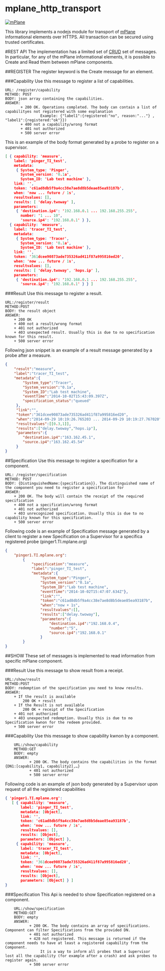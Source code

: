 mplane_http_transport
=====================

[![mPlane](http://www.ict-mplane.eu/sites/default/files//public/mplane_final_256x_0.png)](http://www.ict-mplane.eu/)

This library implements a nodejs module for transport of [mPlane](http://www.ict-mplane.eu/) informational elements over HTTPS.
All transaction can be secured using trusted certificates.

#REST API
The implementation has a limited set of  [CRUD](http://en.wikipedia.org/wiki/Create,_read,_update_and_delete) set of messages.
In particular, for any of the mPlane informational elements, it is possible to Create and Read them between mPlane components.


##REGISTER
The register keyword is the Create message for an element.

###Capability
Use this message to register a list of capabilities.

    URL: /register/capability
    METHOD: POST
    BODY: json array containing the capabilities.
    ANSWER:
           + 200 OK. Operations completed. The body can contain a list of capabilityes not registered with some explanation
                    Example: {"label1":{registered:"no", reason:"..."} , "label1":{registered:"ok"}})
           + 400 not a capability/wrong format
           + 401 not authorized
           + 500 server error

This is an example of the body format generated by a probe to register on a supervisor.

```json
[ { capability: 'measure',
    label: 'pinger_TI_test',
    metadata:
     { System_type: 'Pinger',
       System_version: '0.1a',
       System_ID: 'Lab test machine' },
    link: '',
    token: 'c61ad8db5f9a4cc38e7ae8d8b5deae85ea93187b',
    when: 'now ... future / 1s',
    resultvalues: [],
    results: [ 'delay.twoway' ],
    parameters:
     { 'destination.ip4': '192.168.0.1 ... 192.168.255.255',
       number: '1 ... 10',
       'source.ip4': '192.168.0.1' } },
  { capability: 'measure',
    label: 'tracer_TI_test',
    metadata:
     { System_type: 'Tracer',
       System_version: '0.1a',
       System_ID: 'Lab test machine' },
    link: '',
    token: '361dcee90873ade735326ad411f87a995816ed20',
    when: 'now ... future / 1s',
    resultvalues: [],
    results: [ 'delay.twoway', 'hops.ip' ],
    parameters:
     { 'destination.ip4': '192.168.0.1 ... 192.168.255.255',
       'source.ip4': '192.168.0.1' } } ]
```

###Result
Use this message to register a result.
    
    URL:/register/result
    METHOD:POST
    BODY: the result object
    ANSWER:
        + 200 OK
        + 400 not a result/wrong format
        + 401 not authorized
        + 403 unexpected result. Usually this is due to no specification known for this result.
        + 500 server error
        
Following json snippet is an example of a result message generated by a probe after a measure.

```json
{
    "result":"measure",
    "label":"tracer_TI_test",
    "metadata":{
        "System_type":"Tracer",
        "System_version":"0.1a",
        "System_ID":"Lab test machine",
        "eventTime":"2014-10-02T15:43:09.397Z",
        "specification_status":"queued"
     },
     "link":"",
     "token":"361dcee90873ade735326ad411f87a995816ed20",
     "when":"2014-09-29 10:19:26.765203 ... 2014-09-29 10:19:27.767020",
     "resultvalues":[[0.3,1]],
     "results":["delay.twoway","hops.ip"],
     "parameters":{
        "destination.ip4":"163.162.45.1",
        "source.ip4":"163.162.45.54"
     }
}
```

##Specification
Use this message to register a specification for a component.
  
    URL: /register/specification
    METHOD: POST
    BODY: {DistinguishedName:{specification}}. The distinguished name of the component you need to register a specification for
    ANSWER:
        + 200 OK. The body will contain the receipt of the required specification
        + 400 not a specification/wrong format
        + 401 not authorized
        + 403 unrecognized specification. Usually this is due to no capability known for this specification.
        + 500 server error
 
Following code is an example of Specification message generated by a client to register a new Specification on a Supervisor for a specifica registered probe (pinger1.TI.mplane.org)

```json
{
    "pinger1.TI.mplane.org":
        {
            "specification":"measure",
            "label":"pinger_TI_test",
            "metadata":{
                "System_type":"Pinger",
                "System_version":"0.1a",
                "System_ID":"Lab test machine",
                "eventTime":"2014-10-02T15:47:07.634Z"},
                "link":"",
                "token":"c61ad8db5f9a4cc38e7ae8d8b5deae85ea93187b",
                "when":"now + 1s",
                "resultvalues":[],
                "results":["delay.twoway"],
                "parameters":{
                    "destination.ip4":"192.168.0.4",
                    "number":"5",
                    "source.ip4":"192.168.0.1"
                }
        }
}
```

##SHOW
These set of messages is implemented to read information from specific mPlane component. 

###Result
Use this message to show result from a receipt.
    
    URL:/show/result
    METHOD:POST
    BODY: redemption of the specification you need to know results.
    ANSWER:
        + If the result is available
            200 OK + result 
        + If the Result is not available
            200 OK + receipt of the Specification
        + 401 not authorized
        + 403 unexpected redemption. Usually this is due to no Specification kwnon for the redeem provided.
        + 500 server error

###Capability
Use this message to show capability kwnon by a component.

        URL:/show/capability
        METHOD:GET
        BODY: empty
        ANSWER:
               + 200 OK. The body contains the capabilities in the format {DN1:[capability1, capability2],…}
               + 401 not authorized
               + 500 server error
               
               
Following code is an example of json body generated by a Supervisor upon request of all the registered capabilities

```json
{ 'pinger1.TI.mplane.org':
   [ { capability: 'measure',
       label: 'pinger_TI_test',
       metadata: [Object],
       link: '',
       token: 'c61ad8db5f9a4cc38e7ae8d8b5deae85ea93187b',
       when: 'now ... future / 1s',
       resultvalues: [],
       results: [Object],
       parameters: [Object] },
     { capability: 'measure',
       label: 'tracer_TI_test',
       metadata: [Object],
       link: '',
       token: '361dcee90873ade735326ad411f87a995816ed20',
       when: 'now ... future / 1s',
       resultvalues: [],
       results: [Object],
       parameters: [Object] } ] 
}
```

###Specification
This Api is needed to show Specification registered on a component.

        URL:/show/specification
        METHOD:GET
        BODY: empty
        ANSWER:
               + 200 OK. The body contains an array of specifications. Component can filter Specifications from the provided DN.
               + 401 not authorized
               + 428 not registered. This message is returned if the component needs to have at least a registered capability from the Component. 
                    It is a way to inform all probes that a Supervisor lost all the capability (for example after a crash) and ask probes to register again. 
               + 500 server error